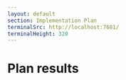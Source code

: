 ```yaml
---
layout: default
section: Implementation Plan
terminalSrc: http://localhost:7681/
terminalHeight: 320
---
```


# Plan results

<TtydFrame
  class="mt-8 max-w-[740px]"
  :src="$frontmatter.terminalSrc"
  :height="$frontmatter.terminalHeight"
  data-testid="splitting-terminal"
/>
